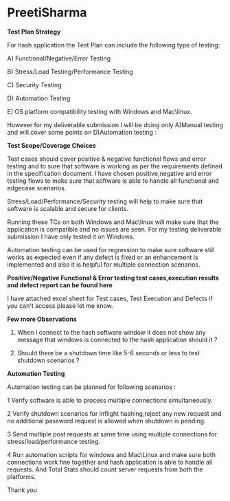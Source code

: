 # PreetiSharma


**Test Plan Strategy**

For hash application the Test Plan can include the following type of testing:

A) Functional/Negative/Error Testing

B) Stress/Load Testing/Performance Testing

C) Security Testing

D) Automation Testing

E) OS platform compatibility testing with Windows and Mac\linux.

However for my deliverable submission I will be doing only A)Manual testing and will cover some points on D)Automation testing :

**Test Scope/Coverage Choices**

Test cases should cover positive & negative functional flows and error testing and to sure that software is working as per the requirements defined in the specification document.
I have chosen positive,negative and error testing flows to make sure that software is able to handle all functional and edgecase scenarios.

Stress/Load/Performance/Security testing will help to make sure that software is scalable and secure for clients.

Running these TCs on both Windows and Mac\linux will make sure that the application is compatible and no issues are seen. 
For my testing deliverable submission I have only tested it on Windows.

Automation testing can be used for regression to make sure software still works as expected even if any defect is fixed or an enhancement is implemented and also it is helpful for multiple connection scenarios.

**Positive/Negative Functional & Error testing test cases,execution results and defect report can be found here**

I have attached excel sheet for Test cases, Test Execution and Defects if you can't access please let me know.



**Few more Observations**

1) When I connect to the hash software window it does not show any message that windows is connected to the hash application should it ?

2) Should there be a shutdown time like 5-6 seconds or less to test shutdown scenarios ?



**Automation Testing**

Automation testing can be planned for following scenarios :

1 Verify software is able to process multiple connections simultaneously.

2 Verify shutdown scenarios for inflight hashing,reject any new request and no additional password request is allowed when shutdown is pending.

3 Send multiple post requests at same time using multiple connections for stress/load/performance testing.

4 Run automation scripts for windows and Mac\Linux and make sure both connections work fine together and hash application is able to handle all requests.
  And Total Stats should count server requests from both the platforms.
  
  
 Thank you
 
  
